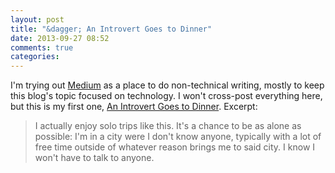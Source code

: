 ```yaml
---
layout: post
title: "&dagger; An Introvert Goes to Dinner"
date: 2013-09-27 08:52
comments: true
categories: 
---
```


I'm trying out [Medium](http://www.medium.com) as a place to do non-technical writing, mostly to keep this blog's topic focused
on technology.  I won't cross-post everything here, but this is my first one, [An Introvert Goes to Dinner](https://medium.com/architecting-a-life/3c66705aac17).  Excerpt:

> I actually enjoy solo trips like this. It's a chance to be as alone as possible: I'm in a city were I don't know anyone, typically with a lot of free time outside of whatever reason brings me to said city. I know I won't have to talk to anyone.
